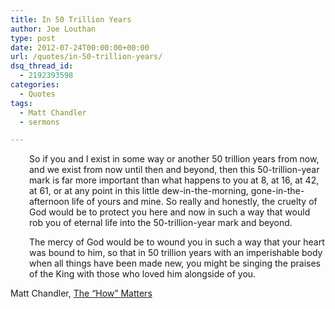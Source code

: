 ```yaml
---
title: In 50 Trillion Years
author: Joe Louthan
type: post
date: 2012-07-24T00:00:00+00:00
url: /quotes/in-50-trillion-years/
dsq_thread_id:
  - 2192393598
categories:
  - Quotes
tags:
  - Matt Chandler
  - sermons

---
```

<p style="padding-left: 30px;">
  So if you and I exist in some way or another 50 trillion years from now, and we exist from now until then and beyond, then this 50-trillion-year mark is far more important than what happens to you at 8, at 16, at 42, at 61, or at any point in this little dew-in-the-morning, gone-in-the-afternoon life of yours and mine. So really and honestly, the cruelty of God would be to protect you here and now in such a way that would rob you of eternal life into the 50-trillion-year mark and beyond.
</p>

<p style="padding-left: 30px;">
  The mercy of God would be to wound you in such a way that your heart was bound to him, so that in 50 trillion years with an imperishable body when all things have been made new, you might be singing the praises of the King with those who loved him alongside of you.
</p>

Matt Chandler, <a href="http://media.thevillagechurch.net/sermons/transcripts/201207220900FMWC21ASAAA_MattChandler_HolinessPt3-TheHowMatters.pdf" target="_blank">The &#8220;How&#8221; Matters</a>